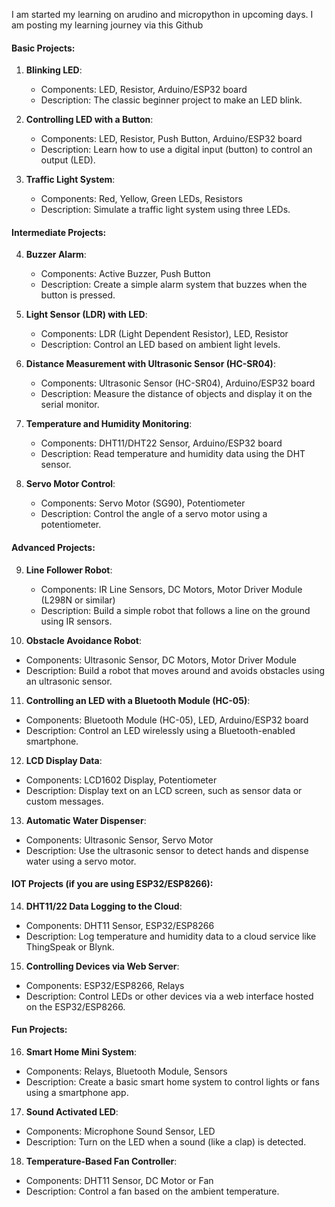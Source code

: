I am started my learning on arudino and micropython in upcoming days. I am posting my learning journey via this Github
#### **Basic Projects:**
1. **Blinking LED**:
   - Components: LED, Resistor, Arduino/ESP32 board
   - Description: The classic beginner project to make an LED blink.

2. **Controlling LED with a Button**:
   - Components: LED, Resistor, Push Button, Arduino/ESP32 board
   - Description: Learn how to use a digital input (button) to control an output (LED).

3. **Traffic Light System**:
   - Components: Red, Yellow, Green LEDs, Resistors
   - Description: Simulate a traffic light system using three LEDs.

#### **Intermediate Projects:**
4. **Buzzer Alarm**:
   - Components: Active Buzzer, Push Button
   - Description: Create a simple alarm system that buzzes when the button is pressed.

5. **Light Sensor (LDR) with LED**:
   - Components: LDR (Light Dependent Resistor), LED, Resistor
   - Description: Control an LED based on ambient light levels.

6. **Distance Measurement with Ultrasonic Sensor (HC-SR04)**:
   - Components: Ultrasonic Sensor (HC-SR04), Arduino/ESP32 board
   - Description: Measure the distance of objects and display it on the serial monitor.

7. **Temperature and Humidity Monitoring**:
   - Components: DHT11/DHT22 Sensor, Arduino/ESP32 board
   - Description: Read temperature and humidity data using the DHT sensor.

8. **Servo Motor Control**:
   - Components: Servo Motor (SG90), Potentiometer
   - Description: Control the angle of a servo motor using a potentiometer.

#### **Advanced Projects:**
9. **Line Follower Robot**:
   - Components: IR Line Sensors, DC Motors, Motor Driver Module (L298N or similar)
   - Description: Build a simple robot that follows a line on the ground using IR sensors.

10. **Obstacle Avoidance Robot**:
   - Components: Ultrasonic Sensor, DC Motors, Motor Driver Module
   - Description: Build a robot that moves around and avoids obstacles using an ultrasonic sensor.

11. **Controlling an LED with a Bluetooth Module (HC-05)**:
   - Components: Bluetooth Module (HC-05), LED, Arduino/ESP32 board
   - Description: Control an LED wirelessly using a Bluetooth-enabled smartphone.

12. **LCD Display Data**:
   - Components: LCD1602 Display, Potentiometer
   - Description: Display text on an LCD screen, such as sensor data or custom messages.

13. **Automatic Water Dispenser**:
   - Components: Ultrasonic Sensor, Servo Motor
   - Description: Use the ultrasonic sensor to detect hands and dispense water using a servo motor.

#### **IOT Projects (if you are using ESP32/ESP8266)**:
14. **DHT11/22 Data Logging to the Cloud**:
   - Components: DHT11 Sensor, ESP32/ESP8266
   - Description: Log temperature and humidity data to a cloud service like ThingSpeak or Blynk.

15. **Controlling Devices via Web Server**:
   - Components: ESP32/ESP8266, Relays
   - Description: Control LEDs or other devices via a web interface hosted on the ESP32/ESP8266.

#### **Fun Projects:**
16. **Smart Home Mini System**:
   - Components: Relays, Bluetooth Module, Sensors
   - Description: Create a basic smart home system to control lights or fans using a smartphone app.

17. **Sound Activated LED**:
   - Components: Microphone Sound Sensor, LED
   - Description: Turn on the LED when a sound (like a clap) is detected.

18. **Temperature-Based Fan Controller**:
   - Components: DHT11 Sensor, DC Motor or Fan
   - Description: Control a fan based on the ambient temperature.

